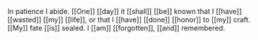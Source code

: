 In patience I abide. [[One]] [[day]] it [[shall]] [[be]] known that I [[have]] [[wasted]] [[my]] [[life]], or that I [[have]] [[done]] [[honor]] to [[my]] craft. [[My]] fate [[is]] sealed. I [[am]] [[forgotten]], [[and]] remembered.
